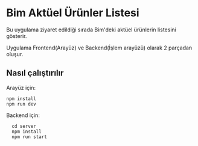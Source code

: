 # Bim Aktüel Ürünler Listesi

Bu uygulama ziyaret edildiği sırada Bim'deki aktüel ürünlerin listesini gösterir.

Uygulama Frontend(Arayüz) ve Backend(İşlem arayüzü) olarak 2 parçadan oluşur.


## Nasıl çalıştırılır

Arayüz için:
```shell
npm install
npm run dev
```

Backend için:
```shell
  cd server
  npm install
  npm run start
```
